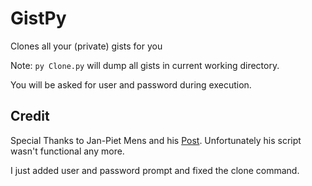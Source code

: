 # GistPy

Clones all your (private) gists for you

Note: `py Clone.py` will dump all gists in current working directory.

You will be asked for user and password during execution.

## Credit

Special Thanks to Jan-Piet Mens and his [Post](https://jpmens.net/2019/04/03/backup-all-my-gists/).
Unfortunately his script wasn't functional any more.

I just added user and password prompt and fixed the clone command.
